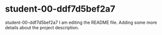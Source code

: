 # student-00-ddf7d5bef2a7
student-00-ddf7d5bef2a7
I am editing the README file. Adding some more details about the project description.
